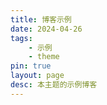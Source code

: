 ```yaml
---
title: 博客示例
date: 2024-04-26
tags:
    - 示例
    - theme
pin: true
layout: page
desc: 本主题的示例博客
---
```



<script setup>
    import BlogCard from '../components/BlogCard.vue'
    import BlogCardPage from '../components/BlogCardPage.vue'
    const blog=[
        {
            img:'https://cdn.jsdelivr.net/gh/open17/Pic/img/202405080238501.png',
            title:'xcpc note',
            desc:'算法练习,笔记与模板',
            url:'https://xcpc.open17.vip'
        },
    ];
</script>

<BlogCardPage>
<template #title>本主题的博客示例</template>
<BlogCard :blog="blog" />
</BlogCardPage>
